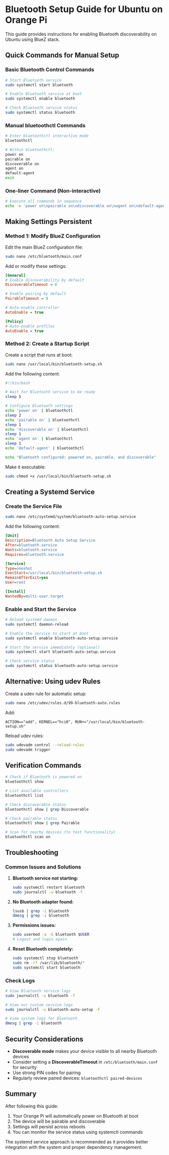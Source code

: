 # Bluetooth Setup Guide for Ubuntu on Orange Pi

This guide provides instructions for enabling Bluetooth discoverability on Ubuntu using BlueZ stack.

## Quick Commands for Manual Setup

### Basic Bluetooth Control Commands

```bash
# Start Bluetooth service
sudo systemctl start bluetooth

# Enable Bluetooth service at boot
sudo systemctl enable bluetooth

# Check Bluetooth service status
sudo systemctl status bluetooth
```

### Manual bluetoothctl Commands

```bash
# Enter bluetoothctl interactive mode
bluetoothctl

# Within bluetoothctl:
power on
pairable on
discoverable on
agent on
default-agent
exit
```

### One-liner Command (Non-interactive)

```bash
# Execute all commands in sequence
echo -e 'power on\npairable on\ndiscoverable on\nagent on\ndefault-agent\nexit' | bluetoothctl
```

## Making Settings Persistent

### Method 1: Modify BlueZ Configuration

Edit the main BlueZ configuration file:

```bash
sudo nano /etc/bluetooth/main.conf
```

Add or modify these settings:

```ini
[General]
# Enable discoverability by default
DiscoverableTimeout = 0

# Enable pairing by default
PairableTimeout = 0

# Auto-enable controller
AutoEnable = true

[Policy]
# Auto-enable profiles
AutoEnable = true
```

### Method 2: Create a Startup Script

Create a script that runs at boot:

```bash
sudo nano /usr/local/bin/bluetooth-setup.sh
```

Add the following content:

```bash
#!/bin/bash

# Wait for Bluetooth service to be ready
sleep 5

# Configure Bluetooth settings
echo 'power on' | bluetoothctl
sleep 2
echo 'pairable on' | bluetoothctl
sleep 1
echo 'discoverable on' | bluetoothctl
sleep 1
echo 'agent on' | bluetoothctl
sleep 1
echo 'default-agent' | bluetoothctl

echo "Bluetooth configured: powered on, pairable, and discoverable"
```

Make it executable:

```bash
sudo chmod +x /usr/local/bin/bluetooth-setup.sh
```

## Creating a Systemd Service

### Create the Service File

```bash
sudo nano /etc/systemd/system/bluetooth-auto-setup.service
```

Add the following content:

```ini
[Unit]
Description=Bluetooth Auto Setup Service
After=bluetooth.service
Wants=bluetooth.service
Requires=bluetooth.service

[Service]
Type=oneshot
ExecStart=/usr/local/bin/bluetooth-setup.sh
RemainAfterExit=yes
User=root

[Install]
WantedBy=multi-user.target
```

### Enable and Start the Service

```bash
# Reload systemd daemon
sudo systemctl daemon-reload

# Enable the service to start at boot
sudo systemctl enable bluetooth-auto-setup.service

# Start the service immediately (optional)
sudo systemctl start bluetooth-auto-setup.service

# Check service status
sudo systemctl status bluetooth-auto-setup.service
```

## Alternative: Using udev Rules

Create a udev rule for automatic setup:

```bash
sudo nano /etc/udev/rules.d/99-bluetooth-auto.rules
```

Add:

```
ACTION=="add", KERNEL=="hci0", RUN+="/usr/local/bin/bluetooth-setup.sh"
```

Reload udev rules:

```bash
sudo udevadm control --reload-rules
sudo udevadm trigger
```

## Verification Commands

```bash
# Check if Bluetooth is powered on
bluetoothctl show

# List available controllers
bluetoothctl list

# Check discoverable status
bluetoothctl show | grep Discoverable

# Check pairable status
bluetoothctl show | grep Pairable

# Scan for nearby devices (to test functionality)
bluetoothctl scan on
```

## Troubleshooting

### Common Issues and Solutions

1. **Bluetooth service not starting:**
   ```bash
   sudo systemctl restart bluetooth
   sudo journalctl -u bluetooth -f
   ```

2. **No Bluetooth adapter found:**
   ```bash
   lsusb | grep -i bluetooth
   dmesg | grep -i bluetooth
   ```

3. **Permissions issues:**
   ```bash
   sudo usermod -a -G bluetooth $USER
   # Logout and login again
   ```

4. **Reset Bluetooth completely:**
   ```bash
   sudo systemctl stop bluetooth
   sudo rm -rf /var/lib/bluetooth/*
   sudo systemctl start bluetooth
   ```

### Check Logs

```bash
# View Bluetooth service logs
sudo journalctl -u bluetooth -f

# View our custom service logs
sudo journalctl -u bluetooth-auto-setup -f

# View system logs for Bluetooth
dmesg | grep -i bluetooth
```

## Security Considerations

- **Discoverable mode** makes your device visible to all nearby Bluetooth devices
- Consider setting a **DiscoverableTimeout** in `/etc/bluetooth/main.conf` for security
- Use strong PIN codes for pairing
- Regularly review paired devices: `bluetoothctl paired-devices`

## Summary

After following this guide:
1. Your Orange Pi will automatically power on Bluetooth at boot
2. The device will be pairable and discoverable
3. Settings will persist across reboots
4. You can monitor the service status using systemctl commands

The systemd service approach is recommended as it provides better integration with the system and proper dependency management.